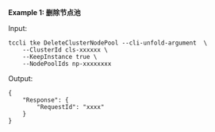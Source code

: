 **Example 1: 删除节点池**



Input: 

```
tccli tke DeleteClusterNodePool --cli-unfold-argument  \
    --ClusterId cls-xxxxxx \
    --KeepInstance true \
    --NodePoolIds np-xxxxxxxx
```

Output: 
```
{
    "Response": {
        "RequestId": "xxxx"
    }
}
```

